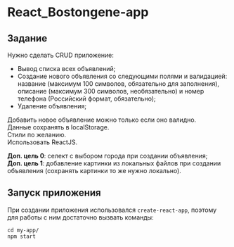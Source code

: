 # React_Bostongene-app

## Задание
Нужно сделать CRUD приложение:  
* Вывод списка всех объявлений;
* Создание нового объявления со следующими полями и валидацией: название (максимум 100 символов, обязательно для заполнения), описание (максимум 300 символов, необязательно) и номер телефона (Российский формат, обязательно);
* Удаление объявления;

Добавить новое объявление можно только если оно валидно.  
Данные сохранять в localStorage.  
Стили по желанию.  
Использовать ReactJS. 

**Доп. цель 0**: селект с выбором города при создании объявления;  
**Доп. цель 1**: добавление картинки из локальных файлов при создании объявления (сохранять картинки то же нужно локально).

## Запуск приложения
При создании приложения использовался `create-react-app`, поэтому для работы с ним достаточно вызвать команды:
```
cd my-app/
npm start
```
